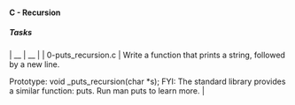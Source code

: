 #### C - Recursion
##### Tasks
| __ | __ |
| 0-puts_recursion.c | Write a function that prints a string, followed by a new line.

Prototype: void _puts_recursion(char *s);
FYI: The standard library provides a similar function: puts. Run man puts to learn more. 
|
